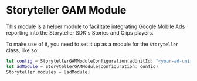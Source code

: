 # Storyteller GAM Module

This module is a helper module to facilitate integrating Google Mobile Ads reporting into the Storyteller SDK's Stories and Clips players.

To make use of it, you need to set it up as a module for the `Storyteller` class, like so:

```swift
let config = StorytellerGAMModuleConfiguration(adUnitId: "<your-ad-unit>")
let adModule = StorytellerGAMModule(configuration: config)
Storyteller.modules = [adModule]
```
